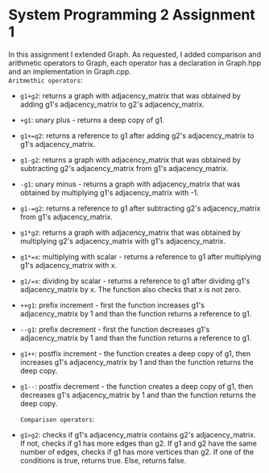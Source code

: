 # System Programming 2 Assignment 1

In this assignment I extended Graph. 
As requested, I added comparison and arithmetic operators to Graph, each operator has a declaration in Graph.hpp and an implementation in Graph.cpp.  
`Aritmethic operators`:  
* `g1+g2`: returns a graph with adjacency_matrix that was obtained by adding g1's adjacency_matrix to g2's adjacency_matrix.
* `+g1`: unary plus - returns a deep copy of g1.
* `g1+=g2`: returns a reference to g1 after adding g2's adjacency_matrix to g1's adjacency_matrix.
* `g1-g2`: returns a graph with adjacency_matrix that was obtained by subtracting g2's adjacency_matrix from g1's adjacency_matrix.
* `-g1`: unary minus - returns a graph with adjacency_matrix that was obtained by multiplying g1's adjacency_matrix with -1. 
* `g1-=g2`: returns a reference to g1 after subtracting g2's adjacency_matrix from g1's adjacency_matrix.
* `g1*g2`: returns a graph with adjacency_matrix that was obtained by multiplying g2's adjacency_matrix with g1's adjacency_matrix.
* `g1*=x`: multiplying with scalar - returns a reference to g1 after multiplying g1's adjacency_matrix with x.
* `g1/=x`: dividing by scalar - returns a reference to g1 after dividing g1's adjacency_matrix by x. The function also checks that x is not zero.
* `++g1`: prefix increment - first the function increases g1's adjacency_matrix by 1 and than the function returns a reference to g1.
* `--g1`: prefix decrement - first the function decreases g1's adjacency_matrix by 1 and than the function returns a reference to g1.
* `g1++`: postfix increment - the function creates a deep copy of g1, then increases g1's adjacency_matrix by 1 and than the function returns the deep copy.
* `g1--`: postfix decrement - the function creates a deep copy of g1, then decreases g1's adjacency_matrix by 1 and than the function returns the deep copy.

  `Comparison operators`:
  
* `g1>g2`: checks if g1's adjacency_matrix contains g2's adjacency_matrix. If not, checks if g1 has more edges than g2. If g1 and g2 have the same number of edges, checks if g1 has more vertices than g2.
  If one of the conditions is true, returns true. Else, returns false. 
